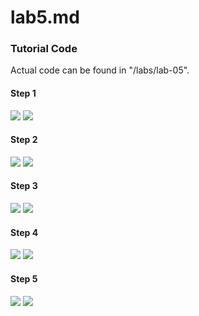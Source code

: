 # lab5.md  
### Tutorial Code
Actual code can be found in "/labs/lab-05".
#### Step 1
![](https://github.com/gwild37/oss-repo-template/blob/master/labs/lab-05/images/step1.png)
![](https://github.com/gwild37/oss-repo-template/blob/master/labs/lab-05/images/step1out.png)
#### Step 2
![](https://github.com/gwild37/oss-repo-template/blob/master/labs/lab-05/images/step2.png)
![](https://github.com/gwild37/oss-repo-template/blob/master/labs/lab-05/images/step2out.png)
#### Step 3
![](https://github.com/gwild37/oss-repo-template/blob/master/labs/lab-05/images/step3.png)
![](https://github.com/gwild37/oss-repo-template/blob/master/labs/lab-05/images/step3out.png)
#### Step 4
![](https://github.com/gwild37/oss-repo-template/blob/master/labs/lab-05/images/step4.png)
![](https://github.com/gwild37/oss-repo-template/blob/master/labs/lab-05/images/step4out.png)
#### Step 5
![](https://github.com/gwild37/oss-repo-template/blob/master/labs/lab-05/images/step5.png)
![](https://github.com/gwild37/oss-repo-template/blob/master/labs/lab-05/images/step5out.png)
